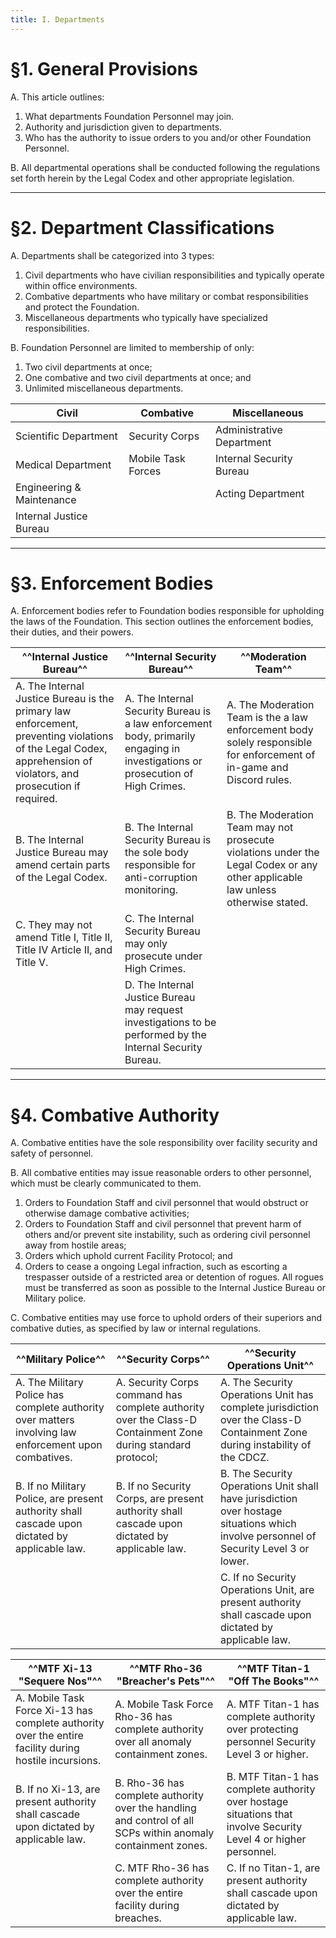 ```yaml
---
title: I. Departments
---
```



# §1. General Provisions

A. This article outlines:

1. What departments Foundation Personnel may join.
2. Authority and jurisdiction given to departments.
3. Who has the authority to issue orders to you and/or other Foundation Personnel.

B. All departmental operations shall be conducted following the regulations set forth herein by the Legal Codex and other appropriate legislation.

---

# §2. Department Classifications

A. Departments shall be categorized into 3 types:

1. Civil departments who have civilian responsibilities and typically operate within office environments.
2. Combative departments who have military or combat responsibilities and protect the Foundation.
3. Miscellaneous departments who typically have specialized responsibilities.

B. Foundation Personnel are limited to membership of only:

1. Two civil departments at once;
2. One combative and two civil departments at once; and 
3. Unlimited miscellaneous departments.

| Civil | Combative | Miscellaneous |
|-------|-----------|---------------|
| Scientific Department | Security Corps | Administrative Department |
| Medical Department | Mobile Task Forces | Internal Security Bureau |
| Engineering & Maintenance | | Acting Department |
| Internal Justice Bureau | | | 

---

# §3. Enforcement Bodies

A. Enforcement bodies refer to Foundation bodies responsible for upholding the laws of the Foundation. This section outlines the enforcement bodies, their duties, and their powers.

| **^^Internal Justice Bureau^^** | **^^Internal Security Bureau^^** | **^^Moderation Team^^** |
|-------------------------|--------------------------|-----------------|
| A. The Internal Justice Bureau is the primary law enforcement, preventing violations of the Legal Codex, apprehension of violators, and prosecution if required. | A. The Internal Security Bureau is a law enforcement body, primarily engaging in investigations or prosecution of High Crimes. | A. The Moderation Team is the a law enforcement body solely responsible for enforcement of in-game and Discord rules. 
| B. The Internal Justice Bureau may amend certain parts of the Legal Codex. | B. The Internal Security Bureau is the sole body responsible for anti-corruption monitoring. | B. The Moderation Team may not prosecute violations under the Legal Codex or any other applicable law unless otherwise stated.
| C. They may not amend Title I, Title II, Title IV Article II, and Title V. | C. The Internal Security Bureau may only prosecute under High Crimes. | 
| | D. The Internal Justice Bureau may request investigations to be performed by the Internal Security Bureau. | 

---

# §4. Combative Authority

A. Combative entities have the sole responsibility over facility security and safety of personnel.

B. All combative entities may issue reasonable orders to other personnel, which must be clearly communicated to them. 

1. Orders to Foundation Staff and civil personnel that would obstruct or otherwise damage combative activities;
2. Orders to Foundation Staff and civil personnel that prevent harm of others and/or prevent site instability, such as ordering civil personnel away from hostile areas;
3. Orders which uphold current Facility Protocol; and 
4. Orders to cease a ongoing Legal infraction, such as escorting a trespasser outside of a restricted area or detention of rogues. All rogues must be transferred as soon as possible to the Internal Justice Bureau or Military police.

C. Combative entities may use force to uphold orders of their superiors and combative duties, as specified by law or internal regulations.

| **^^Military Police^^** | **^^Security Corps^^** | **^^Security Operations Unit^^** |
|-------------------------|------------------------|----------------------------------|
| A. The Military Police has complete authority over matters involving law enforcement upon combatives. | A. Security Corps command has complete authority over the Class-D Containment Zone during standard protocol; | A. The Security Operations Unit has complete jurisdiction over the Class-D Containment Zone during instability of the CDCZ. |
| B. If no Military Police, are present authority shall cascade upon dictated by applicable law. | B. If no Security Corps, are present authority shall cascade upon dictated by applicable law. | B. The Security Operations Unit shall have jurisdiction over hostage situations which involve personnel of Security Level 3 or lower. |
| | | C. If no Security Operations Unit, are present authority shall cascade upon dictated by applicable law. |


| **^^MTF Xi-13 "Sequere Nos"^^** | **^^MTF Rho-36 "Breacher's Pets"^^** | **^^MTF Titan-1 "Off The Books"^^** |
|---------------------------------|--------------------------------------|----------------------------|
| A. Mobile Task Force Xi-13 has complete authority over the entire facility during hostile incursions. | A. Mobile Task Force Rho-36 has complete authority over all anomaly containment zones. | A. MTF Titan-1 has complete authority over protecting personnel Security Level 3 or higher. |
| B. If no Xi-13, are present authority shall cascade upon dictated by applicable law. | B. Rho-36 has complete authority over the handling and control of all SCPs within anomaly containment zones. | B. MTF Titan-1 has complete authority over hostage situations that involve Security Level 4 or higher personnel. |
| | C. MTF Rho-36 has complete authority over the entire facility during breaches. | C. If no Titan-1, are present authority shall cascade upon dictated by applicable law. |